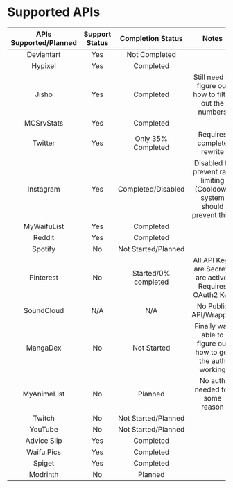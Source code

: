 # Supported APIs
| APIs Supported/Planned | Support Status | Completion Status | Notes | 
|        :--:           |     :--:       |    :--:   |        :--: |
| Deviantart            |   Yes          |    Not Completed     |
| Hypixel               | Yes            | Completed       |
| Jisho                 | Yes            | Completed | Still need to figure out how to filter out the numbers |
| MCSrvStats            | Yes            |    Completed    |
| Twitter               | Yes            | Only 35% Completed | Requires complete rewrite |
| Instagram             |  Yes           |     Completed/Disabled   | Disabled to prevent rate limiting (Cooldown system should prevent this) |
| MyWaifuList           |   Yes          |     Completed   | 
| Reddit                |     Yes        | Completed       |
| Spotify               |  No            | Not Started/Planned | 
| Pinterest             |  No            | Started/0% completed     | All API Keys are Secrets are active. Requires OAuth2 Key| 
| SoundCloud            | N/A            | N/A             | No Public API/Wrapper |
| MangaDex              | No           | Not Started | Finally was able to figure out how to get the auth working | 
| MyAnimeList           | No            | Planned | No auth needed for some reason | 
| Twitch                | No             | Not Started/Planned |
| YouTube | No | Not Started/Planned |
| Advice Slip | Yes | Completed | 
| Waifu.Pics | Yes | Completed |
| Spiget | Yes | Completed |
| Modrinth | No | Planned |
